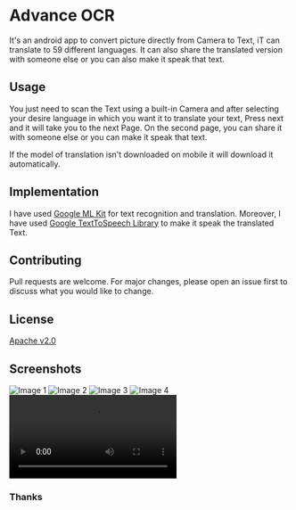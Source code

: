 # Advance OCR

It's an android app to convert picture directly from Camera to Text, iT can translate to 59 different languages. It can also share the translated version with someone else or you can also make it speak that text.

## Usage

You just need to scan the Text using a built-in Camera and after selecting your desire language in which you want it to translate your text, Press next and it will take you to the next Page. On the second page, you can share it with someone else or you can make it speak that text.

If the model of translation isn't downloaded on mobile it will download it automatically.

## Implementation

I have used [Google ML Kit](https://developers.google.com/ml-kit/) for text recognition and translation. Moreover, I have used [Google TextToSpeech Library](https://developer.android.com/reference/android/speech/tts/TextToSpeech) to make it speak the translated Text.

## Contributing
Pull requests are welcome. For major changes, please open an issue first to discuss what you would like to change.

## License
[Apache v2.0](https://choosealicense.com/licenses/apache-2.0/)

## Screenshots
![Image 1](https://github.com/syedparsa/advance_OCR/blob/master/Images/1.jpg?raw=true)
![Image 2](https://github.com/syedparsa/advance_OCR/blob/master/Images/2.jpg?raw=true)
![Image 3](https://github.com/syedparsa/advance_OCR/blob/master/Images/3.jpg?raw=true)
![Image 4](https://github.com/syedparsa/advance_OCR/blob/master/Images/4.jpg?raw=true)
![Video](https://github.com/syedparsa/advance_OCR/blob/master/Images/video.mp4?raw=true)

### Thanks
